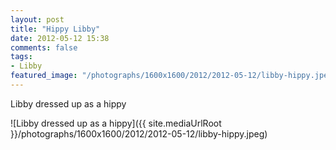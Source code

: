 ```yaml
---
layout: post
title: "Hippy Libby"
date: 2012-05-12 15:38
comments: false
tags: 
- Libby
featured_image: "/photographs/1600x1600/2012/2012-05-12/libby-hippy.jpeg"
---
```

Libby dressed up as a hippy



![Libby dressed up as a hippy]({{ site.mediaUrlRoot }}/photographs/1600x1600/2012/2012-05-12/libby-hippy.jpeg)

